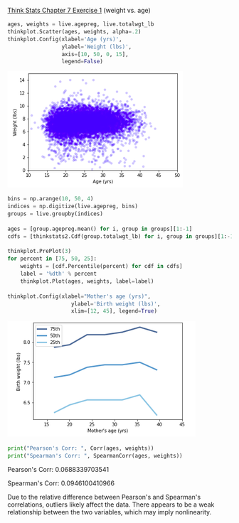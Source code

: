 [Think Stats Chapter 7 Exercise 1](http://greenteapress.com/thinkstats2/html/thinkstats2008.html#toc70) (weight vs. age)

>> 
```Python
ages, weights = live.agepreg, live.totalwgt_lb
thinkplot.Scatter(ages, weights, alpha=.2)
thinkplot.Config(xlabel='Age (yrs)',
                 ylabel='Weight (lbs)',
                 axis=[10, 50, 0, 15],
                 legend=False)
```
![Scatter](7_1_Scatter.png)
```Python
bins = np.arange(10, 50, 4)
indices = np.digitize(live.agepreg, bins)
groups = live.groupby(indices)

ages = [group.agepreg.mean() for i, group in groups][1:-1]
cdfs = [thinkstats2.Cdf(group.totalwgt_lb) for i, group in groups][1:-1]

thinkplot.PrePlot(3)
for percent in [75, 50, 25]:
    weights = [cdf.Percentile(percent) for cdf in cdfs]
    label = '%dth' % percent
    thinkplot.Plot(ages, weights, label=label)

thinkplot.Config(xlabel="Mother's age (yrs)",
                    ylabel='Birth weight (lbs)',
                    xlim=[12, 45], legend=True)
```
![Percentile](7_1_Percentile.png)
```Python
print("Pearson's Corr: ", Corr(ages, weights))
print("Spearman's Corr: ", SpearmanCorr(ages, weights))
```
Pearson's Corr:  0.0688339703541

Spearman's Corr:  0.0946100410966

Due to the relative difference between Pearson's and Spearman's correlations, outliers likely affect the data. There appears to be a weak relationship between the two variables, which may imply nonlinearity.
